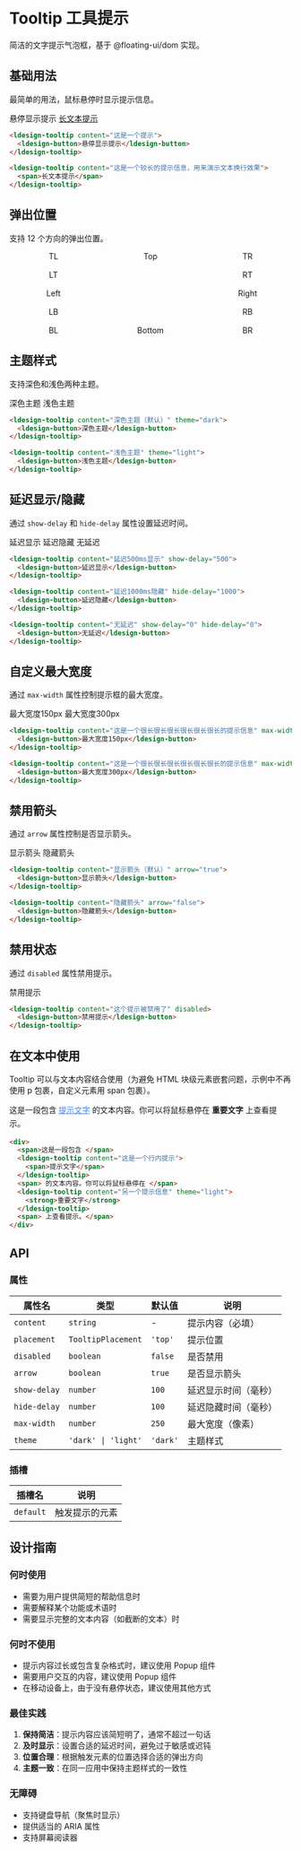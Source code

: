 # Tooltip 工具提示

简洁的文字提示气泡框，基于 @floating-ui/dom 实现。

## 基础用法

最简单的用法，鼠标悬停时显示提示信息。

<div class="demo-container">
  <div class="demo-row">
    <ldesign-tooltip content="这是一个提示">
      <ldesign-button>悬停显示提示</ldesign-button>
    </ldesign-tooltip>
    <ldesign-tooltip content="这是一个较长的提示信息，用来演示文本换行效">
      <span style="text-decoration: underline; cursor: help;">长文本提示</span>
    </ldesign-tooltip>
  </div>
</div>

```html
<ldesign-tooltip content="这是一个提示">
  <ldesign-button>悬停显示提示</ldesign-button>
</ldesign-tooltip>

<ldesign-tooltip content="这是一个较长的提示信息，用来演示文本换行效果">
  <span>长文本提示</span>
</ldesign-tooltip>
```

## 弹出位置

支持 12 个方向的弹出位置。

<div class="demo-container">
  <div class="demo-grid" style="display: grid; grid-template-columns: repeat(3, 1fr); gap: 16px; text-align: center;">
    <ldesign-tooltip content="Top Left" placement="top-start">
      <ldesign-button>TL</ldesign-button>
    </ldesign-tooltip>
    <ldesign-tooltip content="Top" placement="top">
      <ldesign-button>Top</ldesign-button>
    </ldesign-tooltip>
    <ldesign-tooltip content="Top Right" placement="top-end">
      <ldesign-button>TR</ldesign-button>
    </ldesign-tooltip>
    <ldesign-tooltip content="Left Top" placement="left-start">
      <ldesign-button>LT</ldesign-button>
    </ldesign-tooltip>
    <div></div>
    <ldesign-tooltip content="Right Top" placement="right-start">
      <ldesign-button>RT</ldesign-button>
    </ldesign-tooltip>
    <ldesign-tooltip content="Left" placement="left">
      <ldesign-button>Left</ldesign-button>
    </ldesign-tooltip>
    <div></div>
    <ldesign-tooltip content="Right" placement="right">
      <ldesign-button>Right</ldesign-button>
    </ldesign-tooltip>
    <ldesign-tooltip content="Left Bottom" placement="left-end">
      <ldesign-button>LB</ldesign-button>
    </ldesign-tooltip>
    <div></div>
    <ldesign-tooltip content="Right Bottom" placement="right-end">
      <ldesign-button>RB</ldesign-button>
    </ldesign-tooltip>
    <ldesign-tooltip content="Bottom Left" placement="bottom-start">
      <ldesign-button>BL</ldesign-button>
    </ldesign-tooltip>
    <ldesign-tooltip content="Bottom" placement="bottom">
      <ldesign-button>Bottom</ldesign-button>
    </ldesign-tooltip>
    <ldesign-tooltip content="Bottom Right" placement="bottom-end">
      <ldesign-button>BR</ldesign-button>
    </ldesign-tooltip>
  </div>
</div>

## 主题样式

支持深色和浅色两种主题。

<div class="demo-container">
  <div class="demo-row">
    <ldesign-tooltip content="深色主题（默认）" theme="dark">
      <ldesign-button>深色主题</ldesign-button>
    </ldesign-tooltip>
    <ldesign-tooltip content="浅色主题" theme="light">
      <ldesign-button>浅色主题</ldesign-button>
    </ldesign-tooltip>
  </div>
</div>

```html
<ldesign-tooltip content="深色主题（默认）" theme="dark">
  <ldesign-button>深色主题</ldesign-button>
</ldesign-tooltip>

<ldesign-tooltip content="浅色主题" theme="light">
  <ldesign-button>浅色主题</ldesign-button>
</ldesign-tooltip>
```

## 延迟显示/隐藏

通过 `show-delay` 和 `hide-delay` 属性设置延迟时间。

<div class="demo-container">
  <div class="demo-row">
    <ldesign-tooltip content="延迟500ms显示" show-delay="500">
      <ldesign-button>延迟显示</ldesign-button>
    </ldesign-tooltip>
    <ldesign-tooltip content="延迟1000ms隐藏" hide-delay="1000">
      <ldesign-button>延迟隐藏</ldesign-button>
    </ldesign-tooltip>
    <ldesign-tooltip content="无延迟" show-delay="0" hide-delay="0">
      <ldesign-button>无延迟</ldesign-button>
    </ldesign-tooltip>
  </div>
</div>

```html
<ldesign-tooltip content="延迟500ms显示" show-delay="500">
  <ldesign-button>延迟显示</ldesign-button>
</ldesign-tooltip>

<ldesign-tooltip content="延迟1000ms隐藏" hide-delay="1000">
  <ldesign-button>延迟隐藏</ldesign-button>
</ldesign-tooltip>

<ldesign-tooltip content="无延迟" show-delay="0" hide-delay="0">
  <ldesign-button>无延迟</ldesign-button>
</ldesign-tooltip>
```

## 自定义最大宽度

通过 `max-width` 属性控制提示框的最大宽度。

<div class="demo-container">
  <div class="demo-row">
    <ldesign-tooltip content="这是一个很长很长很长很长很长很长的提示信息" max-width="150">
      <ldesign-button>最大宽度150px</ldesign-button>
    </ldesign-tooltip>
    <ldesign-tooltip content="这是一个很长很长很长很长很长很长的提示信息" max-width="300">
      <ldesign-button>最大宽度300px</ldesign-button>
    </ldesign-tooltip>
  </div>
</div>

```html
<ldesign-tooltip content="这是一个很长很长很长很长很长很长的提示信息" max-width="150">
  <ldesign-button>最大宽度150px</ldesign-button>
</ldesign-tooltip>

<ldesign-tooltip content="这是一个很长很长很长很长很长很长的提示信息" max-width="300">
  <ldesign-button>最大宽度300px</ldesign-button>
</ldesign-tooltip>
```

## 禁用箭头

通过 `arrow` 属性控制是否显示箭头。

<div class="demo-container">
  <div class="demo-row">
    <ldesign-tooltip content="显示箭头（默认）" arrow="true">
      <ldesign-button>显示箭头</ldesign-button>
    </ldesign-tooltip>
    <ldesign-tooltip content="隐藏箭头" arrow="false">
      <ldesign-button>隐藏箭头</ldesign-button>
    </ldesign-tooltip>
  </div>
</div>

```html
<ldesign-tooltip content="显示箭头（默认）" arrow="true">
  <ldesign-button>显示箭头</ldesign-button>
</ldesign-tooltip>

<ldesign-tooltip content="隐藏箭头" arrow="false">
  <ldesign-button>隐藏箭头</ldesign-button>
</ldesign-tooltip>
```

## 禁用状态

通过 `disabled` 属性禁用提示。

<div class="demo-container">
  <ldesign-tooltip content="这个提示被禁用了" disabled>
    <ldesign-button>禁用提示</ldesign-button>
  </ldesign-tooltip>
</div>

```html
<ldesign-tooltip content="这个提示被禁用了" disabled>
  <ldesign-button>禁用提示</ldesign-button>
</ldesign-tooltip>
```

## 在文本中使用

Tooltip 可以与文本内容结合使用（为避免 HTML 块级元素嵌套问题，示例中不再使用 p 包裹，自定义元素用 span 包裹）。

<div class="demo-container">
  <div style="line-height: 1.7;">
    <span>这是一段包含 </span>
    <ldesign-tooltip content="这是一个行内提示">
      <span style="color: #3b82f6; text-decoration: underline; cursor: help;">提示文字</span>
    </ldesign-tooltip>
    <span> 的文本内容。你可以将鼠标悬停在 </span>
    <ldesign-tooltip content="另一个提示信息" theme="light">
      <strong style="cursor: help;">重要文字</strong>
    </ldesign-tooltip>
    <span> 上查看提示。</span>
  </div>
</div>

```html
<div>
  <span>这是一段包含 </span>
  <ldesign-tooltip content="这是一个行内提示">
    <span>提示文字</span>
  </ldesign-tooltip>
  <span> 的文本内容。你可以将鼠标悬停在 </span>
  <ldesign-tooltip content="另一个提示信息" theme="light">
    <strong>重要文字</strong>
  </ldesign-tooltip>
  <span> 上查看提示。</span>
</div>
```

## API

### 属性

| 属性名 | 类型 | 默认值 | 说明 |
|--------|------|--------|------|
| `content` | `string` | - | 提示内容（必填） |
| `placement` | `TooltipPlacement` | `'top'` | 提示位置 |
| `disabled` | `boolean` | `false` | 是否禁用 |
| `arrow` | `boolean` | `true` | 是否显示箭头 |
| `show-delay` | `number` | `100` | 延迟显示时间（毫秒） |
| `hide-delay` | `number` | `100` | 延迟隐藏时间（毫秒） |
| `max-width` | `number` | `250` | 最大宽度（像素） |
| `theme` | `'dark' \| 'light'` | `'dark'` | 主题样式 |

### 插槽

| 插槽名 | 说明 |
|--------|------|
| `default` | 触发提示的元素 |

## 设计指南

### 何时使用

- 需要为用户提供简短的帮助信息时
- 需要解释某个功能或术语时
- 需要显示完整的文本内容（如截断的文本）时

### 何时不使用

- 提示内容过长或包含复杂格式时，建议使用 Popup 组件
- 需要用户交互的内容，建议使用 Popup 组件
- 在移动设备上，由于没有悬停状态，建议使用其他方式

### 最佳实践

1. **保持简洁**：提示内容应该简短明了，通常不超过一句话
2. **及时显示**：设置合适的延迟时间，避免过于敏感或迟钝
3. **位置合理**：根据触发元素的位置选择合适的弹出方向
4. **主题一致**：在同一应用中保持主题样式的一致性

### 无障碍

- 支持键盘导航（聚焦时显示）
- 提供适当的 ARIA 属性
- 支持屏幕阅读器
